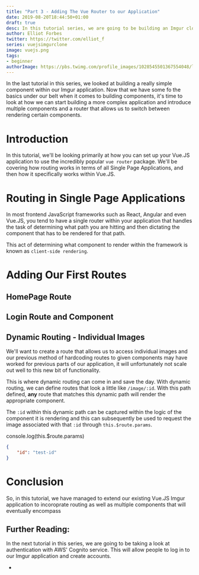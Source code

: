 ```yaml
---
title: "Part 3 - Adding The Vue Router to our Application"
date: 2019-08-20T18:44:50+01:00
draft: true
desc: In this tutorial series, we are going to be building an Imgur clone using Lambda functions written using Node.JS and a frontend built using Vue.JS
author: Elliot Forbes
twitter: https://twitter.com/elliot_f
series: vuejsimgurclone
image: vuejs.png
tags:
- beginner
authorImage: https://pbs.twimg.com/profile_images/1028545501367554048/lzr43cQv_400x400.jpg
---
```


In the last tutorial in this series, we looked at building a really simple component within our Imgur application. Now that we have some fo the basics under our belt when it comes to building components, it's time to look at how we can start building a more complex application and introduce multiple components and a router that allows us to switch between rendering certain components.

# Introduction

In this tutorial, we'll be looking primarily at how you can set up your Vue.JS application to use the incredibly popular `vue router` package. We'll be covering how routing works in terms of all Single Page Applications, and then how it specifically works within Vue.JS.

# Routing in Single Page Applications

In most frontend JavaScript frameworks such as React, Angular and even Vue.JS, you tend to have a single router within your application that handles the task of determining what path you are hitting and then dictating the component that has to be rendered for that path.

This act of determining what component to render within the framework is known as `client-side rendering`. 

# Adding Our First Routes

## HomePage Route

## Login Route and Component

## Dynamic Routing - Individual Images

We'll want to create a route that allows us to access individual images and our previous method of hardcoding routes to given components may have worked for previous parts of our application, it will unfortunately not scale out well to this new bit of functionality.

This is where dynamic routing can come in and save the day. With dynamic routing, we can define routes that look a little like `/image/:id`. With this path defined, **any** route that matches this dynamic path will render the appropriate component.

The `:id` within this dynamic path can be captured within the logic of the component it is rendering and this can subsequently be used to request the image associated with that `:id` through `this.$route.params`.

<div class="filename"> console.log(this.$route.params) </div> 

```json
{
    "id": "test-id"
}
```



# Conclusion

So, in this tutorial, we have managed to extend our existing Vue.JS Imgur application to incoroprate routing as well as multiple components that will eventually encompass 

## Further Reading:

In the next tutorial in this series, we are going to be taking a look at authentication with AWS' Cognito service. This will allow people to log in to our Imgur application and create accounts. 



* []()